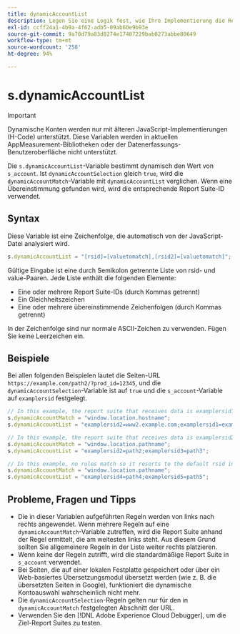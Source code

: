 ```yaml
---
title: dynamicAccountList
description: Legen Sie eine Logik fest, wie Ihre Implementierung die Report Suite bestimmt.
exl-id: ccff24a1-4b9a-4f62-adb5-09ab60e9b93e
source-git-commit: 9a70d79a83d8274e17407229bab0273abbe80649
workflow-type: tm+mt
source-wordcount: '258'
ht-degree: 94%

---
```


# s.dynamicAccountList

>[!IMPORTANT]
>
>Dynamische Konten werden nur mit älteren JavaScript-Implementierungen (H-Code) unterstützt. Diese Variablen werden in aktuellen AppMeasurement-Bibliotheken oder der Datenerfassungs-Benutzeroberfläche nicht unterstützt.

Die `s.dynamicAccountList`-Variable bestimmt dynamisch den Wert von `s_account`. Ist `dynamicAccountSelection` gleich `true`, wird die `dynamicAccountMatch`-Variable mit `dynamicAccountList` verglichen. Wenn eine Übereinstimmung gefunden wird, wird die entsprechende Report Suite-ID verwendet.

## Syntax

Diese Variable ist eine Zeichenfolge, die automatisch von der JavaScript-Datei analysiert wird.

```JavaScript
s.dynamicAccountList = "[rsid]=[valuetomatch],[rsid2]=[valuetomatch]";
```

Gültige Eingabe ist eine durch Semikolon getrennte Liste von rsid- und value-Paaren. Jede Liste enthält die folgenden Elemente:

* Eine oder mehrere Report Suite-IDs (durch Kommas getrennt)
* Ein Gleichheitszeichen
* Eine oder mehrere übereinstimmende Zeichenfolgen (durch Kommas getrennt)

In der Zeichenfolge sind nur normale ASCII-Zeichen zu verwenden. Fügen Sie keine Leerzeichen ein.

## Beispiele

Bei allen folgenden Beispielen lautet die Seiten-URL `https://example.com/path2/?prod_id=12345`, und die `dynamicAccountSelection`-Variable ist auf `true` und die `s_account`-Variable auf `examplersid` festgelegt.

```js
// In this example, the report suite that receives data is examplersid1.
s.dynamicAccountMatch = "window.location.hostname";
s.dynamicAccountList = "examplersid2=www2.example.com;examplersid1=example.com";

// In this example, the report suite that receives data is examplersid2.
s.dynamicAccountMatch = "window.location.pathname";
s.dynamicAccountList = "examplersid2=path2;examplersid3=path3";

// In this example, no rules match so it resorts to the default rsid in s_account, examplersid.
s.dynamicAccountMatch = "window.location.pathname";
s.dynamicAccountList = "examplersid4=path4;examplersid5=path5";
```

## Probleme, Fragen und Tipps

* Die in dieser Variablen aufgeführten Regeln werden von links nach rechts angewendet. Wenn mehrere Regeln auf eine `dynamicAccountMatch`-Variable zutreffen, wird die Report Suite anhand der Regel ermittelt, die am weitesten links steht. Aus diesem Grund sollten Sie allgemeinere Regeln in der Liste weiter rechts platzieren.
* Wenn keine der Regeln zutrifft, wird die standardmäßige Report Suite in `s_account` verwendet.
* Bei Seiten, die auf einer lokalen Festplatte gespeichert oder über ein Web-basiertes Übersetzungsmodul übersetzt werden (wie z. B. die übersetzten Seiten in Google), funktioniert die dynamische Kontoauswahl wahrscheinlich nicht mehr.
* Die `dynamicAccountSelection`-Regeln gelten nur für den in `dynamicAccountMatch` festgelegten Abschnitt der URL.
* Verwenden Sie den [!DNL Adobe Experience Cloud Debugger], um die Ziel-Report Suites zu testen.
